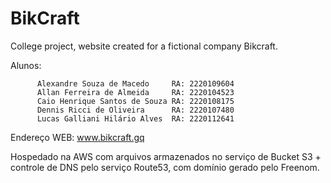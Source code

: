 # BikCraft
College project, website created for a fictional company Bikcraft.

Alunos:   

          Alexandre Souza de Macedo     RA: 2220109604     
          Allan Ferreira de Almeida     RA: 2220104523     
          Caio Henrique Santos de Souza RA: 2220108175     
          Dennis Ricci de Oliveira      RA: 2220107480     
          Lucas Galliani Hilário Alves  RA: 2220112641     
          
Endereço WEB: www.bikcraft.gq

Hospedado na AWS com arquivos armazenados no serviço de Bucket S3 + controle de DNS pelo serviço Route53, com domínio gerado pelo Freenom.
